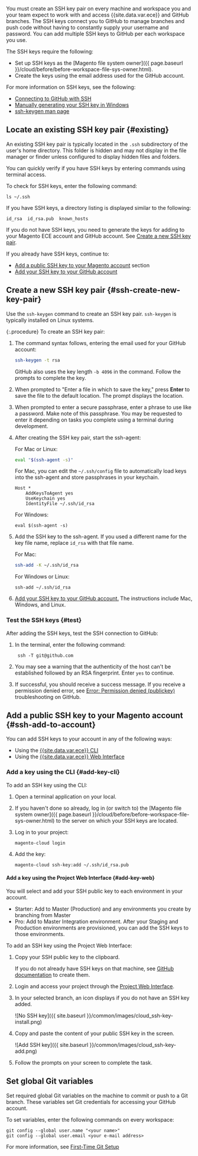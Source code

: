 You must create an SSH key pair on every machine and workspace you and your team expect to work with and access {{site.data.var.ece}} and GitHub branches. The SSH keys connect you to GitHub to manage branches and push code without having to constantly supply your username and password. You can add multiple SSH keys to GitHub per each workspace you use.

The SSH keys require the following:

* Set up SSH keys as the [Magento file system owner]({{ page.baseurl }}/cloud/before/before-workspace-file-sys-owner.html).
* Create the keys using the email address used for the GitHub account.

For more information on SSH keys, see the following:

*	[Connecting to GitHub with SSH](https://help.github.com/articles/connecting-to-github-with-ssh/)
*	[Manually generating your SSH key in Windows](https://docs.joyent.com/public-cloud/getting-started/ssh-keys/generating-an-ssh-key-manually/manually-generating-your-ssh-key-in-windows)
*	[ssh-keygen man page](http://linux.die.net/man/1/ssh-keygen)

## Locate an existing SSH key pair {#existing}

An existing SSH key pair is typically located in the `.ssh` subdirectory of the user's home directory. This folder is hidden and may not display in the file manager or finder unless configured to display hidden files and folders.

You can quickly verify if you have SSH keys by entering commands using terminal access.

To check for SSH keys, enter the following command:

	ls ~/.ssh

If you have SSH keys, a directory listing is displayed similar to the following:

	id_rsa  id_rsa.pub  known_hosts

If you do not have SSH keys, you need to generate the keys for adding to your Magento ECE account and GitHub account. See [Create a new SSH key pair](#ssh-create-new-key-pair).

If you already have SSH keys, continue to:

* [Add a public SSH key to your Magento account](#ssh-add-to-account) section
* [Add your SSH key to your GitHub account](https://help.github.com/articles/adding-a-new-ssh-key-to-your-github-account/)

## Create a new SSH key pair {#ssh-create-new-key-pair}

Use the `ssh-keygen` command to create an SSH key pair. `ssh-keygen` is typically installed on Linux systems.

{:.procedure}
To create an SSH key pair:

1.  The command syntax follows, entering the email used for your GitHub account:

    ```bash
    ssh-keygen -t rsa
    ```

    GitHub also uses the key length `-b 4096` in the command. Follow the prompts to complete the key.

1.  When prompted to "Enter a file in which to save the key," press **Enter** to save the file to the default location. The prompt displays the location.

1.  When prompted to enter a secure passphrase, enter a phrase to use like a password. Make note of this passphrase. You may be requested to enter it depending on tasks you complete using a terminal during development.

1.  After creating the SSH key pair, start the ssh-agent:

    For Mac or Linux:

    ```bash
    eval "$(ssh-agent -s)"
    ```

    For Mac, you can edit the  `~/.ssh/config` file to automatically load keys into the ssh-agent and store passphrases in your keychain.

    ```
    Host *
        AddKeysToAgent yes
        UseKeychain yes
        IdentityFile ~/.ssh/id_rsa
    ```

    For Windows:

    ```shell
    eval $(ssh-agent -s)
    ```

1.  Add the SSH key to the ssh-agent. If you used a different name for the key file name, replace `id_rsa` with that file name.

    For Mac:

    ```bash
    ssh-add -K ~/.ssh/id_rsa
    ```

    For Windows or Linux:

    ```shell
    ssh-add ~/.ssh/id_rsa
    ```

1.  [Add your SSH key to your GitHub account.](https://help.github.com/articles/adding-a-new-ssh-key-to-your-github-account/) The instructions include Mac, Windows, and Linux.

### Test the SSH keys {#test}

After adding the SSH keys, test the SSH connection to GitHub:

1. In the terminal, enter the following command:

		ssh -T git@github.com

2. You may see a warning that the authenticity of the host can't be established followed by an RSA fingerprint. Enter `yes` to continue.

3. If successful, you should receive a success message. If you receive a permission denied error, see [Error: Permission denied (publickey)](https://help.github.com/articles/error-permission-denied-publickey) troubleshooting on GitHub.

## Add a public SSH key to your Magento account {#ssh-add-to-account}

You can add SSH keys to your account in any of the following ways:

*	Using the [{{site.data.var.ece}} CLI](#add-key-cli)
*	Using the [{{site.data.var.ece}} Web Interface](#add-key-web)

### Add a key using the CLI {#add-key-cli}

To add an SSH key using the CLI:

1.	Open a terminal application on your local.
2.	If you haven't done so already, log in (or switch to) the [Magento file system owner]({{ page.baseurl }}/cloud/before/before-workspace-file-sys-owner.html) to the server on which your SSH keys are located.

3.	Log in to your project:

		magento-cloud login

3.	Add the key:

		magento-cloud ssh-key:add ~/.ssh/id_rsa.pub

#### Add a key using the Project Web Interface {#add-key-web}

You will select and add your SSH public key to each environment in your account.

* Starter: Add to Master (Production) and any environments you create by branching from Master
* Pro: Add to Master Integration environment. After your Staging and Production environments are provisioned, you can add the SSH keys to those environments.

To add an SSH key using the Project Web Interface:

1.	Copy your SSH public key to the clipboard.

	If you do not already have SSH keys on that machine, see [GitHub documentation](https://help.github.com/articles/generating-an-ssh-key) to create them.
2.	Login and access your project through the [Project Web Interface](https://accounts.magento.cloud).
3.	In your selected branch, an icon displays if you do not have an SSH key added.

	![No SSH key]({{ site.baseurl }}/common/images/cloud_ssh-key-install.png)
4.	Copy and paste the content of your public SSH key in the screen.

	![Add SSH key]({{ site.baseurl }}/common/images/cloud_ssh-key-add.png)
5.	Follow the prompts on your screen to complete the task.

## Set global Git variables

Set required global Git variables on the machine to commit or push to a Git branch. These variables set Git credentials for accessing your GitHub account.

To set variables, enter the following commands on every workspace:

	git config --global user.name "<your name>"
	git config --global user.email <your e-mail address>

For more information, see [First-Time Git Setup](https://git-scm.com/book/en/v2/Getting-Started-First-Time-Git-Setup#_first_time)
